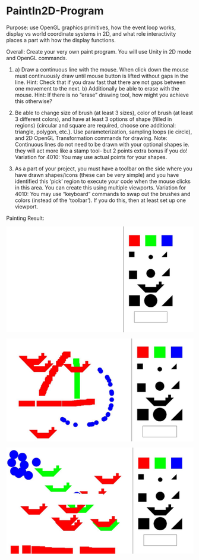 # PaintIn2D-Program

Purpose: use OpenGL graphics primitives, how the event loop works, display vs world coordinate systems in 2D, and what role interactivity places a part with how the display functions.

Overall: Create your very own paint program. You will use Unity in 2D mode and OpenGL commands.

1) a) Draw a continuous line with the mouse. When click down the mouse must continuously draw until mouse button is lifted without gaps in the line. Hint: Check that if you draw fast that there are not gaps between one movement to the next. b) Additionally be able to erase with the mouse. Hint: If there is no “erase” drawing tool, how might you achieve this otherwise?

2) Be able to change size of brush (at least 3 sizes), color of brush (at least 3 different colors), and have at least 3 options of shape (filled in regions) {circular and square are required, choose one additional: triangle, polygon, etc.}. Use parameterization, sampling loops (ie circle), and 2D OpenGL Transformation commands for drawing. Note: Continuous lines do not need to be drawn with your optional shapes ie. they will act more like a stamp tool- but 2 points extra bonus if you do! Variation for 4010: You may use actual points for your shapes.

3) As a part of your project, you must have a toolbar on the side where you have drawn shapes/icons (these can be very simple) and you have identified this ‘pick’ region to execute your code when the mouse clicks in this area. You can create this using multiple viewports. Variation for 4010: You may use “keyboard” commands to swap out the brushes and colors (instead of the ‘toolbar’). If you do this, then at least set up one viewport. 

Painting Result:

![image](https://github.com/Yijunliulost/PaintIn2D-Program/blob/master/Capture1.JPG)

![image](https://github.com/Yijunliulost/PaintIn2D-Program/blob/master/Capture2.JPG)

![image](https://github.com/Yijunliulost/PaintIn2D-Program/blob/master/Capture3.JPG)
